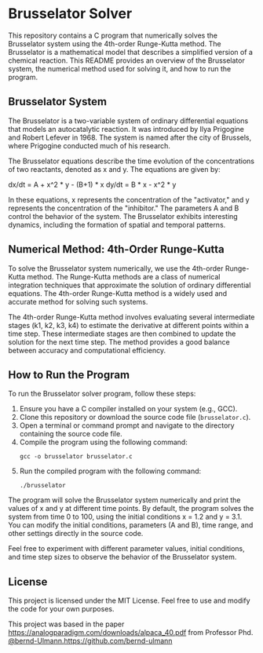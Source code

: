 # Brusselator Solver

This repository contains a C program that numerically solves the Brusselator system using the 4th-order Runge-Kutta method. The Brusselator is a mathematical model that describes a simplified version of a chemical reaction. This README provides an overview of the Brusselator system, the numerical method used for solving it, and how to run the program.

## Brusselator System

The Brusselator is a two-variable system of ordinary differential equations that models an autocatalytic reaction. It was introduced by Ilya Prigogine and Robert Lefever in 1968. The system is named after the city of Brussels, where Prigogine conducted much of his research.

The Brusselator equations describe the time evolution of the concentrations of two reactants, denoted as x and y. The equations are given by:

dx/dt = A + x^2 * y - (B+1) * x
dy/dt = B * x - x^2 * y

In these equations, x represents the concentration of the "activator," and y represents the concentration of the "inhibitor." The parameters A and B control the behavior of the system. The Brusselator exhibits interesting dynamics, including the formation of spatial and temporal patterns.

## Numerical Method: 4th-Order Runge-Kutta

To solve the Brusselator system numerically, we use the 4th-order Runge-Kutta method. The Runge-Kutta methods are a class of numerical integration techniques that approximate the solution of ordinary differential equations. The 4th-order Runge-Kutta method is a widely used and accurate method for solving such systems.

The 4th-order Runge-Kutta method involves evaluating several intermediate stages (k1, k2, k3, k4) to estimate the derivative at different points within a time step. These intermediate stages are then combined to update the solution for the next time step. The method provides a good balance between accuracy and computational efficiency.

## How to Run the Program

To run the Brusselator solver program, follow these steps:

1. Ensure you have a C compiler installed on your system (e.g., GCC).
2. Clone this repository or download the source code file (`brusselator.c`).
3. Open a terminal or command prompt and navigate to the directory containing the source code file.
4. Compile the program using the following command:
   ```
   gcc -o brusselator brusselator.c
   ```
5. Run the compiled program with the following command:
   ```
   ./brusselator
   ```

The program will solve the Brusselator system numerically and print the values of x and y at different time points. By default, the program solves the system from time 0 to 100, using the initial conditions x = 1.2 and y = 3.1. You can modify the initial conditions, parameters (A and B), time range, and other settings directly in the source code.

Feel free to experiment with different parameter values, initial conditions, and time step sizes to observe the behavior of the Brusselator system.

## License

This project is licensed under the MIT License. Feel free to use and modify the code for your own purposes.

This project was based in the paper https://analogparadigm.com/downloads/alpaca_40.pdf from Professor Phd. [@bernd-Ulmann.](https://github.com/bernd-ulmann)https://github.com/bernd-ulmann


